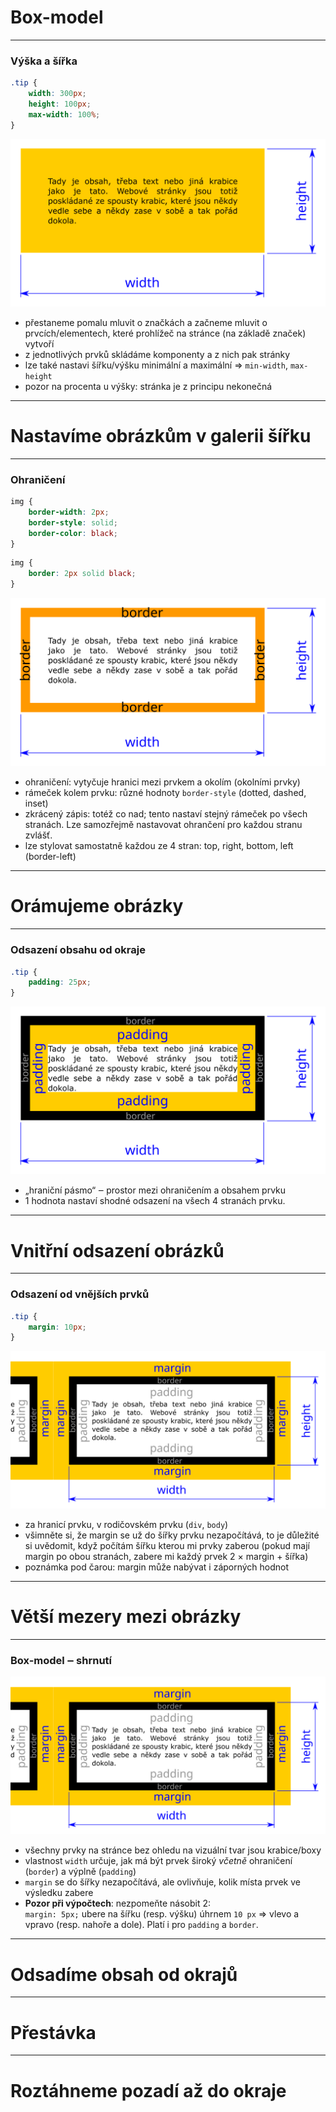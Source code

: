 <!-- .slide: data-state="c-slide-inter" -->

# Box-model

----

### Výška a šířka

```css
.tip {
	width: 300px;
	height: 100px;
	max-width: 100%;
}
```
<!-- .element: class="c-text-sm " contenteditable="true" -->

<img src="img/box-model-width-height.svg" style="border:0 none;box-shadow:none;">

>>>
* přestaneme pomalu mluvit o značkách a začneme mluvit o prvcích/elementech, které prohlížeč na stránce (na základě značek) vytvoří
* z jednotlivých prvků skládáme komponenty a z nich pak stránky
* lze také nastavi šířku/výšku minimální a maximální => `min-width`, `max-height`
* pozor na procenta u výšky: stránka je z principu nekonečná


----

<!-- .slide: data-state="c-slide-task" -->

# Nastavíme obrázkům v galerii šířku

----

### Ohraničení

```css
img {
	border-width: 2px;
	border-style: solid;
	border-color: black;
}
```

<!-- .element: class="c-text-xs fragment" contenteditable="true" -->

```css
img {
	border: 2px solid black;
}

```
<!-- .element: class="c-text-xs fragment" contenteditable="true" -->

<img class="fragment" src="img/box-model-border.svg" style="border:0 none;box-shadow:none;">


>>>
* ohraničení: vytyčuje hranici mezi prvkem a okolím (okolními prvky)
* rámeček kolem prvku: různé hodnoty `border-style` (dotted, dashed, inset)
* zkrácený zápis: totéž co nad; tento nastaví stejný rámeček po všech stranách. Lze samozřejmě nastavovat ohrančení pro každou stranu zvlášť.
* lze stylovat samostatně každou ze 4 stran: top, right, bottom, left (border-left)

----

<!-- .slide: data-state="c-slide-task" -->

# Orámujeme obrázky

----

### Odsazení obsahu od okraje

```css
.tip {
	padding: 25px;
}
```
<!-- .element: class="c-text-md " contenteditable="true" -->

<img src="img/box-model-padding.svg" style="border:0 none;box-shadow:none;">

>>>
* „hraniční pásmo“ ‒ prostor mezi ohraničením a obsahem prvku
* 1 hodnota nastaví shodné odsazení na všech 4 stranách prvku.

----

<!-- .slide: data-state="c-slide-task" -->

# Vnitřní odsazení obrázků

----

### Odsazení od vnějších prvků

```css
.tip {
	margin: 10px;
}
```
<!-- .element: class="c-text-md " contenteditable="true" -->

<img src="img/box-model-margin.svg" style="border:0 none;box-shadow:none;">

>>>
* za hranicí prvku, v rodičovském prvku (`div`, `body`)
* všimněte si, že margin se už do šířky prvku nezapočítává, to je důležité si uvědomit, když počítám šířku kterou mi prvky zaberou (pokud mají margin po obou stranách, zabere mi každý prvek 2 × margin + šířka)
* poznámka pod čarou: margin může nabývat i záporných hodnot

----

<!-- .slide: data-state="c-slide-task" -->

# Větší mezery mezi obrázky

----

### Box-model ‒ shrnutí

<img src="img/box-model-margin.svg" style="border:0 none;box-shadow:none;">

>>>
* všechny prvky na stránce bez ohledu na vizuální tvar jsou krabice/boxy
* vlastnost `width` určuje, jak má být prvek široký *včetně* ohraničení (`border`) a výplně (`padding`)
* `margin` se do šířky nezapočítává, ale ovlivňuje, kolik místa prvek ve výsledku zabere
* **Pozor při výpočtech**: nezpomeňte násobit 2: <br>
	`margin: 5px;` ubere na šířku (resp. výšku) úhrnem `10 px` => vlevo a vpravo (resp. nahoře a dole). Platí i pro `padding` a `border`.

----

<!-- .slide: data-state="c-slide-task" -->

# Odsadíme obsah od okrajů

----

# Přestávka

<!-- .slide: data-state="c-slide-break" -->


----

<!-- .slide: data-state="c-slide-task" -->

# Roztáhneme pozadí až do okraje
